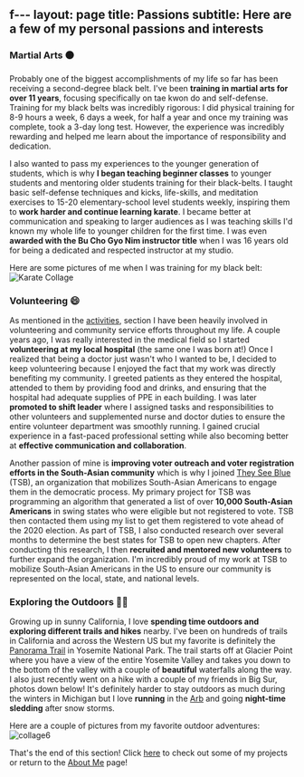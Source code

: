 f---
layout: page
title: Passions
subtitle: Here are a few of my personal passions and interests
---

### Martial Arts ⚫

Probably one of the biggest accomplishments of my life so far has been receiving a second-degree black belt. I've been **training in martial arts for over 11 years**, focusing specifically on tae kwon do and self-defense. Training for my black belts was incredibly rigorous: I did physical training for 8-9 hours a week, 6 days a week, for half a year and once my training was complete, took a 3-day long test. However, the experience was incredibly rewarding and helped me learn about the importance of responsibility and dedication.

I also wanted to pass my experiences to the younger generation of students, which is why **I began teaching beginner classes** to younger students and mentoring older students training for their black-belts. I taught basic self-defense techniques and kicks, life-skills, and meditation exercises to 15-20 elementary-school level students weekly, inspiring them to **work harder and continue learning karate**. I became better at communication and speaking to larger audiences as I was teaching skills I'd known my whole life to younger children for the first time. I was even **awarded with the Bu Cho Gyo Nim instructor title** when I was 16 years old for being a dedicated and respected instructor at my studio.

Here are some pictures of me when I was training for my black belt: ![Karate Collage](https://ronithgan.github.io/collage5.jpg)


### Volunteering 😄

As mentioned in the [activities](https://ronithgan.github.io/education/), section I have been heavily involved in volunteering and community service efforts throughout my life. A couple years ago, I was really interested in the medical field so I started **volunteering at my local hospital** (the same one I was born at!) Once I realized that being a doctor just wasn't who I wanted to be, I decided to keep volunteering because I enjoyed the fact that my work was directly benefiting my community. I greeted patients as they entered the hospital, attended to them by providing food and drinks, and ensuring that the hospital had adequate supplies of PPE in each building. I was later **promoted to shift leader** where I assigned tasks and responsibilities to other volunteers and supplemented nurse and doctor duties to ensure the entire volunteer department was smoothly running. I gained crucial experience in a fast-paced professional setting while also becoming better at **effective communication and collaboration**.

Another passion of mine is **improving voter outreach and voter registration efforts in the South-Asian community** which is why I joined [They See Blue](https://www.theyseeblue.org/) (TSB), an organization that mobilizes South-Asian Americans to engage them in the democratic process. My primary project for TSB was programming an algorithm that generated a list of over **10,000 South-Asian Americans** in swing states who were eligible but not registered to vote. TSB then contacted them using my list to get them registered to vote ahead of the 2020 election. As part of TSB, I also conducted research over several months to determine the best states for TSB to open new chapters. After conducting this research, I then **recruited and mentored new volunteers** to further expand the organization. I'm incredibly proud of my work at TSB to mobilize South-Asian Americans in the US to ensure our community is represented on the local, state, and national levels. 

### Exploring the Outdoors 🏃🥾

Growing up in sunny California, I love **spending time outdoors and exploring different trails and hikes** nearby. I've been on hundreds of trails in California and across the Western US but my favorite is definitely the [Panorama Trail](https://www.yosemite.com/what-to-do/panorama-trail/) in Yosemite National Park. The trail starts off at Glacier Point where you have a view of the entire Yosemite Valley and takes you down to the bottom of the valley with a couple of **beautiful** waterfalls along the way. I also just recently went on a hike with a couple of my friends in Big Sur, photos down below! It's definitely harder to stay outdoors as much during the winters in Michigan but I love **running** in the [Arb](https://mbgna.umich.edu/nichols-arboretum/) and going **night-time sledding** after snow storms. 

Here are a couple of pictures from my favorite outdoor adventures:
![collage6](https://ronithgan.github.io/collage6.jpg)



That's the end of this section! Click [here](https://ronithgan.github.io/projects/) to check out some of my projects or return to the [About Me](https://ronithgan.github.io/aboutme/) page!
